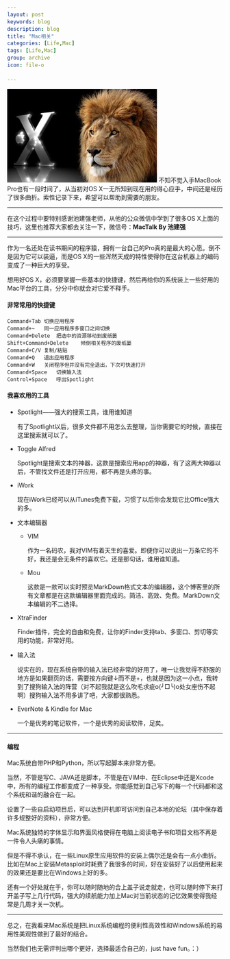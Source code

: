 ```yaml
---
layout: post
keywords: blog
description: blog
title: "Mac相关"
categories: [Life,Mac]
tags: [Life,Mac]
group: archive
icon: file-o

---
```

![image](/assets/images/2013-12-26-Mac.jpg)
不知不觉入手MacBook Pro也有一段时间了，从当初对OS X一无所知到现在用的得心应手，中间还是经历了很多曲折。索性记录下来，希望可以帮助到需要的朋友。

---
在这个过程中要特别感谢池建强老师，从他的公众微信中学到了很多OS X上面的技巧，这里也推荐大家都去关注一下，微信号：**MacTalk By 池建强**

---
作为一名还处在读书期间的程序猿，拥有一台自己的Pro真的是最大的心愿。倒不是因为它可以装逼，而是OS X的一些浑然天成的特性使得你在这台机器上的编码变成了一种巨大的享受。

想用好OS X，必须要掌握一些基本的快捷键，然后再给你的系统装上一些好用的Mac平台的工具，分分中你就会对它爱不释手。

<!-- more -->


#### 非常常用的快捷键

	Command+Tab	切换应用程序
	Command+~	同一应用程序多窗口之间切换
	Command+Delete	把选中的资源移动到废纸篓
	Shift+Command+Delete	倾倒相关程序的废纸篓
	Command+C/V	复制/粘贴
	Command+Q	退出应用程序
	Command+W	关闭程序但并没有完全退出，下次可快速打开
	Command+Space	切换输入法
	Control+Space	呼出Spotlight
	
#### 我喜欢用的工具

* Spotlight——强大的搜索工具，谁用谁知道
  	 
  有了Spotlight以后，很多文件都不用怎么去整理，当你需要它的时候，直接在这里搜索就可以了。

* Toggle Alfred

	Spotlight是搜索文本的神器，这款是搜索应用app的神器，有了这两大神器以后，不管找文件还是打开应用，都不再是头疼的事。

  
* iWork

	现在iWork已经可以从iTunes免费下载，习惯了以后你会发现它比Office强大的多。
	
* 文本编辑器

	* VIM
	
		作为一名码农，我对VIM有着天生的喜爱。即便你可以说出一万条它的不好，我还是会无条件的喜欢它。还是那句话，谁用谁知道。
		
	* Mou
		
		这款是一款可以实时预览MarkDown格式文本的编辑器，这个博客里的所有文章都是在这款编辑器里面完成的。简洁、高效、免费。MarkDown文本编辑的不二选择。
		
* XtraFinder

	Finder插件，完全的自由和免费，让你的Finder支持tab、多窗口、剪切等实用的功能，非常好用。
	
* 输入法

	说实在的，现在系统自带的输入法已经非常的好用了，唯一让我觉得不舒服的地方是如果翻页的话，需要按方向键↓而不是+，也就是因为这一小点，我转到了搜狗输入法的阵营（对不起我就是这么吹毛求疵o(╯□╰)o处女座伤不起啊）搜狗输入法不用多讲了吧，大家都很熟悉。
	
* EverNote & Kindle for Mac

	一个是优秀的笔记软件，一个是优秀的阅读软件，足矣。
	
---

#### 编程

Mac系统自带PHP和Python，所以写起脚本来非常方便。

当然，不管是写C、JAVA还是脚本，不管是在VIM中、在Eclipse中还是Xcode中，所有的编程工作都变成了一种享受。你能感觉到自己写下的每一个代码都和这个系统和谐的融合在一起。

设置了一些自启动项目后，可以达到开机即可访问到自己本地的论坛（其中保存着许多规整好的资料），非常方便。

Mac系统独特的字体显示和界面风格使得在电脑上阅读电子书和项目文档不再是一件令人头痛的事情。

但是不得不承认，在一些Linux原生应用软件的安装上偶尔还是会有一点小曲折。比如在Mac上安装Metasploit时耗费了我很多的时间，好在安装好了以后使用起来的效果还是要比在Windows上好的多。

还有一个好处就在于，你可以随时随地的合上盖子说走就走，也可以随时停下来打开盖子写上几行代码，强大的续航能力加上Mac对当前状态的记忆效果使得我经常是几周才关一次机。

---

总之，在我看来Mac系统是把Linux系统编程的便利性高效性和Windows系统的易用性美观性做到了最好的结合。

当然我们也无需评判出哪个更好，选择最适合自己的，just have fun。：）





